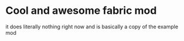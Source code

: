 # Cool and awesome fabric mod
it does literally nothing right now and is basically a copy of the example mod